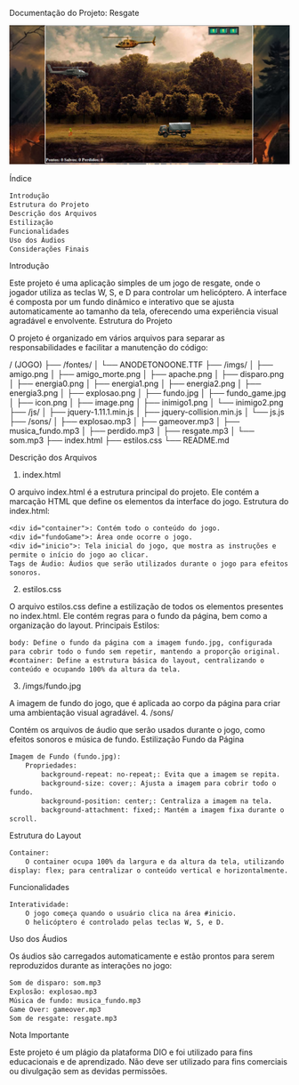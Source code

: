 Documentação do Projeto: Resgate

![Interface do Projeto](imgs/image.png)

Índice

    Introdução
    Estrutura do Projeto
    Descrição dos Arquivos
    Estilização
    Funcionalidades
    Uso dos Áudios
    Considerações Finais

Introdução

Este projeto é uma aplicação simples de um jogo de resgate, onde o jogador utiliza as teclas W, S, e D para controlar um helicóptero. A interface é composta por um fundo dinâmico e interativo que se ajusta automaticamente ao tamanho da tela, oferecendo uma experiência visual agradável e envolvente.
Estrutura do Projeto

O projeto é organizado em vários arquivos para separar as responsabilidades e facilitar a manutenção do código:


/ (JOGO)
├── /fontes/
│   └── ANODETONOONE.TTF
├── /imgs/
│   ├── amigo.png
│   ├── amigo_morte.png
│   ├── apache.png
│   ├── disparo.png
│   ├── energia0.png
│   ├── energia1.png
│   ├── energia2.png
│   ├── energia3.png
│   ├── explosao.png
│   ├── fundo.jpg
│   ├── fundo_game.jpg
│   ├── icon.png
│   ├── image.png
│   ├── inimigo1.png
│   └── inimigo2.png
├── /js/
│   ├── jquery-1.11.1.min.js
│   ├── jquery-collision.min.js
│   └── js.js
├── /sons/
│   ├── explosao.mp3
│   ├── gameover.mp3
│   ├── musica_fundo.mp3
│   ├── perdido.mp3
│   ├── resgate.mp3
│   └── som.mp3
├── index.html
├── estilos.css
└── README.md


Descrição dos Arquivos
1. index.html

O arquivo index.html é a estrutura principal do projeto. Ele contém a marcação HTML que define os elementos da interface do jogo.
Estrutura do index.html:

    <div id="container">: Contém todo o conteúdo do jogo.
    <div id="fundoGame">: Área onde ocorre o jogo.
    <div id="inicio">: Tela inicial do jogo, que mostra as instruções e permite o início do jogo ao clicar.
    Tags de Áudio: Áudios que serão utilizados durante o jogo para efeitos sonoros.

2. estilos.css

O arquivo estilos.css define a estilização de todos os elementos presentes no index.html. Ele contém regras para o fundo da página, bem como a organização do layout.
Principais Estilos:

    body: Define o fundo da página com a imagem fundo.jpg, configurada para cobrir todo o fundo sem repetir, mantendo a proporção original.
    #container: Define a estrutura básica do layout, centralizando o conteúdo e ocupando 100% da altura da tela.

3. /imgs/fundo.jpg

A imagem de fundo do jogo, que é aplicada ao corpo da página para criar uma ambientação visual agradável.
4. /sons/

Contém os arquivos de áudio que serão usados durante o jogo, como efeitos sonoros e música de fundo.
Estilização
Fundo da Página

    Imagem de Fundo (fundo.jpg):
        Propriedades:
            background-repeat: no-repeat;: Evita que a imagem se repita.
            background-size: cover;: Ajusta a imagem para cobrir todo o fundo.
            background-position: center;: Centraliza a imagem na tela.
            background-attachment: fixed;: Mantém a imagem fixa durante o scroll.

Estrutura do Layout

    Container:
        O container ocupa 100% da largura e da altura da tela, utilizando display: flex; para centralizar o conteúdo vertical e horizontalmente.

Funcionalidades

    Interatividade:
        O jogo começa quando o usuário clica na área #inicio.
        O helicóptero é controlado pelas teclas W, S, e D.

Uso dos Áudios

Os áudios são carregados automaticamente e estão prontos para serem reproduzidos durante as interações no jogo:

    Som de disparo: som.mp3
    Explosão: explosao.mp3
    Música de fundo: musica_fundo.mp3
    Game Over: gameover.mp3
    Som de resgate: resgate.mp3


Nota Importante

Este projeto é um plágio da plataforma DIO e foi utilizado para fins educacionais e de aprendizado. Não deve ser utilizado para fins comerciais ou divulgação sem as devidas permissões.
